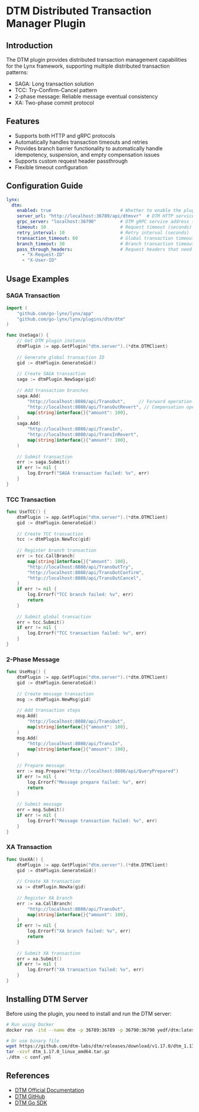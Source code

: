 # DTM Distributed Transaction Manager Plugin

## Introduction

The DTM plugin provides distributed transaction management capabilities for the Lynx framework, supporting multiple distributed transaction patterns:
- SAGA: Long transaction solution
- TCC: Try-Confirm-Cancel pattern
- 2-phase message: Reliable message eventual consistency
- XA: Two-phase commit protocol

## Features

- Supports both HTTP and gRPC protocols
- Automatically handles transaction timeouts and retries
- Provides branch barrier functionality to automatically handle idempotency, suspension, and empty compensation issues
- Supports custom request header passthrough
- Flexible timeout configuration

## Configuration Guide

```yaml
lynx:
  dtm:
    enabled: true                          # Whether to enable the plugin
    server_url: "http://localhost:36789/api/dtmsvr"  # DTM HTTP service address
    grpc_server: "localhost:36790"         # DTM gRPC service address (optional)
    timeout: 10                            # Request timeout (seconds)
    retry_interval: 10                     # Retry interval (seconds)
    transaction_timeout: 60                # Global transaction timeout (seconds)
    branch_timeout: 30                     # Branch transaction timeout (seconds)
    pass_through_headers:                  # Request headers that need to be passed through
      - "X-Request-ID"
      - "X-User-ID"
```


## Usage Examples

### SAGA Transaction

```go
import (
    "github.com/go-lynx/lynx/app"
    "github.com/go-lynx/lynx/plugins/dtm/dtm"
)

func UseSaga() {
    // Get DTM plugin instance
    dtmPlugin := app.GetPlugin("dtm.server").(*dtm.DTMClient)
    
    // Generate global transaction ID
    gid := dtmPlugin.GenerateGid()
    
    // Create SAGA transaction
    saga := dtmPlugin.NewSaga(gid)
    
    // Add transaction branches
    saga.Add(
        "http://localhost:8080/api/TransOut",     // Forward operation
        "http://localhost:8080/api/TransOutRevert", // Compensation operation
        map[string]interface{}{"amount": 100},
    )
    saga.Add(
        "http://localhost:8080/api/TransIn",
        "http://localhost:8080/api/TransInRevert",
        map[string]interface{}{"amount": 100},
    )
    
    // Submit transaction
    err := saga.Submit()
    if err != nil {
        log.Errorf("SAGA transaction failed: %v", err)
    }
}
```


### TCC Transaction

```go
func UseTCC() {
    dtmPlugin := app.GetPlugin("dtm.server").(*dtm.DTMClient)
    gid := dtmPlugin.GenerateGid()
    
    // Create TCC transaction
    tcc := dtmPlugin.NewTcc(gid)
    
    // Register branch transaction
    err := tcc.CallBranch(
        map[string]interface{}{"amount": 100},
        "http://localhost:8080/api/TransOutTry",
        "http://localhost:8080/api/TransOutConfirm",
        "http://localhost:8080/api/TransOutCancel",
    )
    if err != nil {
        log.Errorf("TCC branch failed: %v", err)
        return
    }
    
    // Submit global transaction
    err = tcc.Submit()
    if err != nil {
        log.Errorf("TCC transaction failed: %v", err)
    }
}
```


### 2-Phase Message

```go
func UseMsg() {
    dtmPlugin := app.GetPlugin("dtm.server").(*dtm.DTMClient)
    gid := dtmPlugin.GenerateGid()
    
    // Create message transaction
    msg := dtmPlugin.NewMsg(gid)
    
    // Add transaction steps
    msg.Add(
        "http://localhost:8080/api/TransOut",
        map[string]interface{}{"amount": 100},
    )
    msg.Add(
        "http://localhost:8080/api/TransIn",
        map[string]interface{}{"amount": 100},
    )
    
    // Prepare message
    err := msg.Prepare("http://localhost:8080/api/QueryPrepared")
    if err != nil {
        log.Errorf("Message prepare failed: %v", err)
        return
    }
    
    // Submit message
    err = msg.Submit()
    if err != nil {
        log.Errorf("Message transaction failed: %v", err)
    }
}
```


### XA Transaction

```go
func UseXA() {
    dtmPlugin := app.GetPlugin("dtm.server").(*dtm.DTMClient)
    gid := dtmPlugin.GenerateGid()
    
    // Create XA transaction
    xa := dtmPlugin.NewXa(gid)
    
    // Register XA branch
    err := xa.CallBranch(
        "http://localhost:8080/api/TransOut",
        map[string]interface{}{"amount": 100},
    )
    if err != nil {
        log.Errorf("XA branch failed: %v", err)
        return
    }
    
    // Submit XA transaction
    err = xa.Submit()
    if err != nil {
        log.Errorf("XA transaction failed: %v", err)
    }
}
```


## Installing DTM Server

Before using the plugin, you need to install and run the DTM server:

```bash
# Run using Docker
docker run -itd --name dtm -p 36789:36789 -p 36790:36790 yedf/dtm:latest

# Or use binary file
wget https://github.com/dtm-labs/dtm/releases/download/v1.17.0/dtm_1.17.0_linux_amd64.tar.gz
tar -xzvf dtm_1.17.0_linux_amd64.tar.gz
./dtm -c conf.yml
```


## References

- [DTM Official Documentation](https://dtm.pub)
- [DTM GitHub](https://github.com/dtm-labs/dtm)
- [DTM Go SDK](https://github.com/dtm-labs/client)